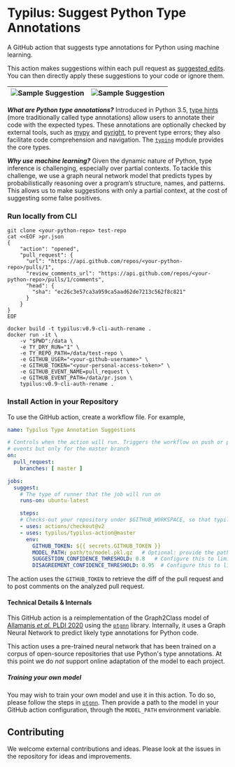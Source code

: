 # Typilus: Suggest Python Type Annotations

A GitHub action that suggests type annotations for Python using machine learning.

This action makes suggestions within each pull request as
[suggested edits](https://help.github.com/en/github/collaborating-with-issues-and-pull-requests/incorporating-feedback-in-your-pull-request#applying-a-suggested-change).
You can then directly apply these suggestions to your code or ignore them.

| ![Sample Suggestion](/screenshot1.png) | ![Sample Suggestion](/screenshot2.png) |
| -- | -- |

***What are Python type annotations?***
Introduced in Python 3.5, [type hints](https://www.python.org/dev/peps/pep-0484/)
(more traditionally called type annotations) allow users
to annotate their code with the expected types. These annotations are
optionally checked by external tools, such as [mypy](http://www.mypy-lang.org/) and [pyright](https://github.com/Microsoft/pyright),
to prevent type errors; they also facilitate code comprehension and navigation.
The [`typing`](https://docs.python.org/3/library/typing.html) module
provides the core types.

***Why use machine learning?***
Given the dynamic nature of Python, type inference is challenging,
especially over partial contexts. To tackle this challenge, we use a graph neural
network model that predicts types by probabilistically reasoning over
a program’s structure, names, and patterns. This allows us to make
suggestions with only a partial context, at the cost of suggesting some false
positives.


### Run locally from CLI

```
git clone <your-python-repo> test-repo
cat <<EOF >pr.json
{
    "action": "opened",
    "pull_request": {
      "url": "https://api.github.com/repos/<your-python-repo>/pulls/1",
      "review_comments_url": "https://api.github.com/repos/<your-python-repo>/pulls/1/comments",
      "head": {
        "sha": "ec26c3e57ca3a959ca5aad62de7213c562f8c821"
      }
    }
}
EOF

docker build -t typilus:v0.9-cli-auth-rename .
docker run -it \
    -v "$PWD":/data \
    -e TY_DRY_RUN="1" \
    -e TY_REPO_PATH=/data/test-repo \
    -e GITHUB_USER="<your-github-username>" \
    -e GITHUB_TOKEN="<your-personal-access-token>" \
    -e GITHUB_EVENT_NAME=pull_request \
    -e GITHUB_EVENT_PATH=/data/pr.json \
    typilus:v0.9-cli-auth-rename .
```

### Install Action in your Repository

To use the GitHub action, create a workflow file. For example,
```yaml
name: Typilus Type Annotation Suggestions

# Controls when the action will run. Triggers the workflow on push or pull request
# events but only for the master branch
on:
  pull_request:
    branches: [ master ]

jobs:
  suggest:
    # The type of runner that the job will run on
    runs-on: ubuntu-latest

    steps:
    # Checks-out your repository under $GITHUB_WORKSPACE, so that typilus can access it.
    - uses: actions/checkout@v2
    - uses: typilus/typilus-action@master
      env:
        GITHUB_TOKEN: ${{ secrets.GITHUB_TOKEN }}
        MODEL_PATH: path/to/model.pkl.gz   # Optional: provide the path of a custom model instead of the pre-trained model.
        SUGGESTION_CONFIDENCE_THRESHOLD: 0.8   # Configure this to limit the confidence of suggestions on un-annotated locations. A float in [0, 1]. Default 0.8
        DISAGREEMENT_CONFIDENCE_THRESHOLD: 0.95  # Configure this to limit the confidence of suggestions on annotated locations.  A float in [0, 1]. Default 0.95
```
The action uses the `GITHUB_TOKEN` to retrieve the diff of the pull request
and to post comments on the analyzed pull request.



#### Technical Details & Internals
This GitHub action is a reimplementation of the Graph2Class model of
[Allamanis _et al._ PLDI 2020](https://arxiv.org/abs/2004.10657) using the
[`ptgnn`](https://github.com/microsoft/ptgnn/) library. Internally, it
uses a Graph Neural Network to predict likely type annotations for Python
code.

This action uses a pre-trained neural network that has been trained on
a corpus of open-source repositories that use Python's type annotations.
At this point we do _not_ support online adaptation of the model to each project.


##### Training your own model
You may wish to train your own model and use it in this action. To
do so, please follow the steps in [`ptgnn`](https://github.com/microsoft/ptgnn/).
Then provide a path to the model in your GitHub action configuration, through the
`MODEL_PATH` environment variable.


## Contributing
We welcome external contributions and ideas. Please look at the issues in the repository
for ideas and improvements.
